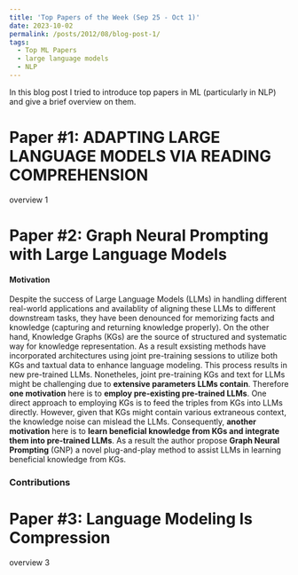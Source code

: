```yaml
---
title: 'Top Papers of the Week (Sep 25 - Oct 1)'
date: 2023-10-02
permalink: /posts/2012/08/blog-post-1/
tags:
  - Top ML Papers
  - large language models
  - NLP
---
```


In this blog post I tried to introduce top papers in ML (particularly in NLP) and give a brief overview on them.

Paper #1: ADAPTING LARGE LANGUAGE MODELS VIA READING COMPREHENSION
======
overview 1

Paper #2: Graph Neural Prompting with Large Language Models
======
#### Motivation
Despite the success of Large Language Models (LLMs) in handling different real-world applications and availablity of aligning these LLMs to different downstream tasks, they have been denounced for memorizing facts and knowledge (capturing and returning knowledge properly). On the other hand, Knowledge Graphs (KGs) are the source of structured and systematic way for knowledge representation. As a result exsisting methods have incorporated architectures using joint pre-training sessions to utilize both KGs and taxtual data to enhance language modeling. This process results in new pre-trained LLMs. Nonetheles, joint pre-training KGs and text for LLMs might be challenging due to **extensive parameters LLMs contain**. Therefore **one motivation** here is to **employ pre-existing pre-trained LLMs**. One direct approach to employing KGs is to feed the triples from KGs into LLMs directly. However, given that KGs might contain various extraneous context, the knowledge noise can mislead the LLMs. Consequently, **another motivation** here is to **learn beneficial knowledge from KGs and integrate them into pre-trained LLMs**. As a result the author propose **Graph Neural Prompting** (GNP) a novel plug-and-play method to assist LLMs in learning beneficial knowledge from KGs.

### Contributions

Paper #3: Language Modeling Is Compression
======
overview 3